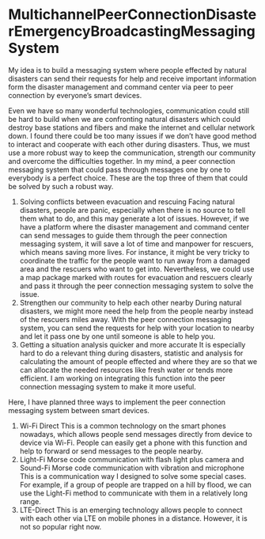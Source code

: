 # MultichannelPeerConnectionDisasterEmergencyBroadcastingMessagingSystem
My idea is to build a messaging system where people effected by natural disasters can send their requests for help and receive important information form the disaster management and command center via peer to peer connection by everyone’s smart devices. 

Even we have so many wonderful technologies, communication could still be hard to build when we are confronting natural disasters which could destroy base stations and fibers and make the internet and cellular network down. I found there could be too many issues if we don’t have good method to interact and cooperate with each other during disasters. Thus, we must use a more robust way to keep the communication, strength our community and overcome the difficulties together. In my mind, a peer connection messaging system that could pass through messages one by one to everybody is a perfect choice. These are the top three of them that could be solved by such a robust way.
1.	Solving conflicts between evacuation and rescuing
Facing natural disasters, people are panic, especially when there is no source to tell them what to do, and this may generate a lot of issues. However, if we have a platform where the disaster management and command center can send messages to guide them through the peer connection messaging system, it will save a lot of time and manpower for rescuers, which means saving more lives. For instance, it might be very tricky to coordinate the traffic for the people want to run away from a damaged area and the rescuers who want to get into. Nevertheless, we could use a map package marked with routes for evacuation and rescuers clearly and pass it through the peer connection messaging system to solve the issue.
2.	Strengthen our community to help each other nearby
During natural disasters, we might more need the help from the people nearby instead of the rescuers miles away. With the peer connection messaging system, you can send the requests for help with your location to nearby and let it pass one by one until someone is able to help you. 
3.	Getting a situation analysis quicker and more accurate
It is especially hard to do a relevant thing during disasters, statistic and analysis for calculating the amount of people effected and where they are so that we can allocate the needed resources like fresh water or tends more efficient. I am working on integrating this function into the peer connection messaging system to make it more useful.

Here, I have planned three ways to implement the peer connection messaging system between smart devices. 
1.	Wi-Fi Direct
This is a common technology on the smart phones nowadays, which allows people send messages directly from device to device via Wi-Fi. People can easily get a phone with this function and help to forward or send messages to the people nearby.
2.	Light-Fi Morse code communication with flash light plus camera and Sound-Fi Morse code communication with vibration and microphone
This is a communication way I designed to solve some special cases. For example, if a group of people are trapped on a hill by flood, we can use the Light-Fi method to communicate with them in a relatively long range.
3.	LTE-Direct
This is an emerging technology allows people to connect with each other via LTE on mobile phones in a distance. However, it is not so popular right now.



